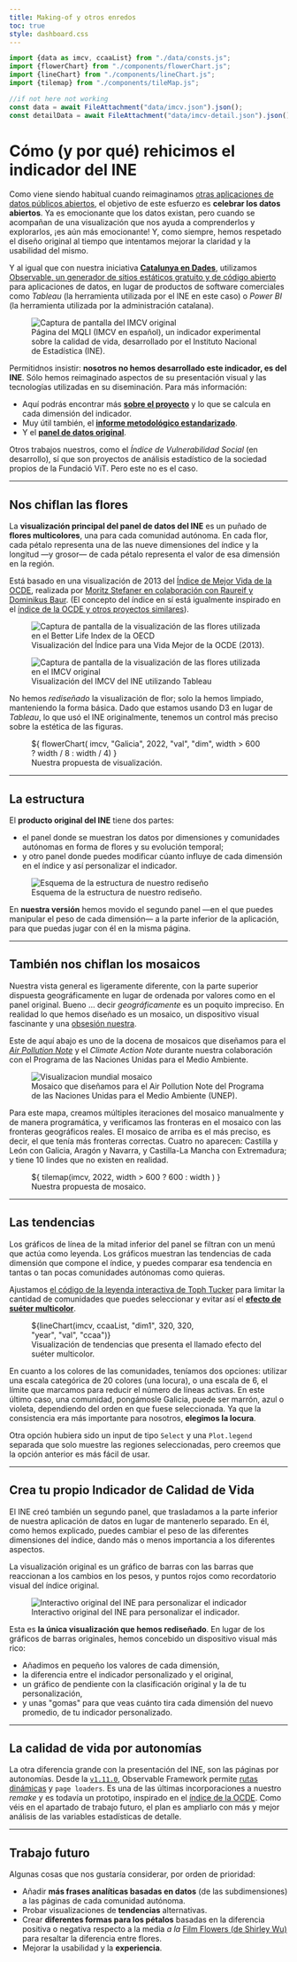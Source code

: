 ```yaml
---
title: Making-of y otros enredos
toc: true
style: dashboard.css
---
```


```js
import {data as imcv, ccaaList} from "./data/consts.js";
import {flowerChart} from "./components/flowerChart.js";
import {lineChart} from "./components/lineChart.js";
import {tilemap} from "./components/tileMap.js";

//if not here not working
const data = await FileAttachment("data/imcv.json").json();
const detailData = await FileAttachment("data/imcv-detail.json").json();
```

# Cómo (y por qué) rehicimos el indicador del INE
Como viene siendo habitual cuando reimaginamos [otras aplicaciones de datos públicos abiertos](https://sequera.fndvit.org/), el objetivo de este esfuerzo es **celebrar los datos abiertos**. Ya es emocionante que los datos existan, pero cuando se acompañan de una visualización que nos ayuda a comprenderlos y explorarlos, ¡es aún más emocionante! Y, como siempre, hemos respetado el diseño original al tiempo que intentamos mejorar la claridad y la usabilidad del mismo.

Y al igual que con nuestra iniciativa **[Catalunya en Dades](https://catalunya-en-dades.fndvit.org/)**, utilizamos [Observable, un generador de sitios estáticos gratuito y de código abierto](https://github.com/observablehq/framework) para aplicaciones de datos, en lugar de productos de software comerciales como _Tableau_ (la herramienta utilizada por el INE en este caso) o _Power BI_ (la herramienta utilizada por la administración catalana).

<div class="figure-container">
  <figure>
    <img src="img/mqli_preview.png" alt="Captura de pantalla del IMCV original" />
    <figcaption>Página del MQLI (IMCV en español), un indicador experimental sobre la calidad de vida, desarrollado por el Instituto    Nacional de Estadística (INE).</figcaption>
  </figure>
</div>

Permitidnos insistir: **nosotros no hemos desarrollado este indicador, es del INE**. Sólo hemos reimaginado aspectos de su presentación visual y las tecnologías utilizadas en su diseminación. Para más información:
- Aquí podrás encontrar más [**sobre el proyecto**](https://www.ine.es/ss/Satellite?L=es_ES&c=INEPublicacion_C&cid=1259947308577&p=1254735110672&pagename=ProductosYServicios%2FPYSLayout&param1=PYSDetalleGratuitas) y lo que se calcula en cada dimensión del indicador.
- Muy útil también, el [**informe metodológico estandarizado**](https://www.ine.es/dynt3/metadatos/es/RespuestaDatos.htm?oe=30471).
- Y el [**panel de datos original**](https://www.ine.es/experimental/imcv/experimental_ind_multi_calidad_vida.htm).

Otros trabajos nuestros, como el *Índice de Vulnerabilidad Social* (en desarrollo), sí que son proyectos de análisis estadístico de la sociedad  propios de la Fundació ViT. Pero este no es el caso.

---
## **Nos chiflan** las flores
La **visualización principal del panel de datos del INE** es un puñado de **flores multicolores**, una para cada comunidad autónoma. En cada flor, cada pétalo representa una de las nueve dimensiones del índice y la longitud —y grosor— de cada pétalo representa el valor de esa dimensión en la región.

Está basado en una visualización de 2013 del [Índice de Mejor Vida de la OCDE](https://www.oecdbetterlifeindex.org/), realizada por [Moritz Stefaner en colaboración con Raureif y Dominikus Baur](https://truth-and-beauty.net/projects/oecd-better-life-index). (El concepto del índice en sí está igualmente inspirado en el [índice de la OCDE y otros proyectos similares](https://ine.es/experimental/imcv/exp_calidad_vida_multi.pdf)).

<div class="figure-container">
  <figure>
    <img src="img/oecd.png" alt="Captura de pantalla de la visualización de las flores utilizada en el Better Life Index de la OECD" />
    <figcaption>Visualización del Índice para una Vida Mejor de la OCDE (2013).</figcaption>
  </figure>
</div>

<div class="figure-container">
  <figure>
    <img src="img/imcv.png" alt="Captura de pantalla de la visualización de las flores utilizada en el IMCV original" />
    <figcaption>Visualización del IMCV del INE utilizando Tableau</figcaption>
  </figure>
</div>

No hemos _rediseñado_ la visualización de flor; solo la hemos limpiado, manteniendo la forma básica. Dado que estamos usando D3 en lugar de _Tableau_, lo que usó el INE originalmente, tenemos un control más preciso sobre la estética de las figuras.

<div class="figure-container">
  <figure>
    <div class="card center chart" style="margin: 0; max-width: 640px">
      ${
      flowerChart(
        imcv,
        "Galicia",
        2022,
        "val", 
        "dim",
        width > 600 ? width / 8 : width / 4)
      }
    </div>
    <figcaption>Nuestra propuesta de visualización.</figcaption>
  </figure>
</div>

---
## La estructura
El **producto original del INE** tiene dos partes: 
- el panel donde se muestran los datos por dimensiones y comunidades autónomas en forma de flores y su evolución temporal;
- y otro panel donde puedes modificar cúanto influye de cada dimensión en el índice y así personalizar el indicador.

<div class="figure-container" style="max-width:640px">
  <figure>
    <img src="img/structure.png" alt="Esquema de la estructura de nuestro rediseño" />
    <figcaption>Esquema de la estructura de nuestro rediseño.</figcaption>
  </figure>
</div>

En **nuestra versión** hemos movido el segundo panel —en el que puedes manipular el peso de cada dimensión— a la parte inferior de la aplicación, para que puedas jugar con él en la misma página.

---
## También **nos chiflan** los mosaicos
Nuestra vista general es ligeramente diferente, con la parte superior dispuesta geográficamente en lugar de ordenada por valores como en el panel original. Bueno ... decir *geográficamente* es un poquito impreciso. En realidad lo que hemos diseñado es un mosaico, un dispositivo visual fascinante y una [obsesión nuestra](https://github.com/fndvit/barfi).

Este de aquí abajo es uno de la docena de mosaicos que diseñamos para el [*Air Pollution Note*](https://www.unep.org/interactives/air-pollution-note/) y el *Climate Action Note* durante nuestra colaboración con el Programa de las Naciones Unidas para el Medio Ambiente.

<div class="figure-container">
  <figure>
    <img src="img/mosaico.PNG" alt="Visualizacion mundial mosaico" />
    <figcaption>Mosaico que diseñamos para el Air Pollution Note del Programa de las Naciones Unidas para el Medio Ambiente (UNEP).</figcaption>
  </figure>
</div>

Para este mapa, creamos múltiples iteraciones del mosaico manualmente y de manera programática, y verificamos las fronteras en el mosaico con las fronteras geográficos reales. El mosaico de arriba es el más preciso, es decir, el que tenía más fronteras correctas. Cuatro no aparecen: Castilla y León con Galicia, Aragón y Navarra, y Castilla-La Mancha con Extremadura; y tiene 10 lindes que no existen en realidad.

<div class="figure-container" >
  <figure>
    <div class="card center chart" style="margin: 0" >
      ${
          tilemap(imcv, 2022, width > 600 ? 600 : width )
      }
    </div>
    <figcaption>Nuestra propuesta de mosaico.</figcaption>
  </figure>
</div>

---
## Las tendencias
Los gráficos de línea de la mitad inferior del panel se filtran con un menú que actúa como leyenda. Los gráficos muestran las tendencias de cada dimensión que compone el índice, y puedes comparar esa tendencia en tantas o tan pocas comunidades autónomas como quieras.

Ajustamos [el código de la leyenda interactiva de Toph Tucker](https://observablehq.com/@tophtucker/interactive-plot-legend) para limitar la cantidad de comunidades que puedes seleccionar y evitar así el **[efecto de suéter multicolor](https://www.westknits.com/products/rain-or-shine-sweater)**.

<div class="figure-container">
  <figure>
    <div class="card chart" style="max-width: 320px" >
        ${lineChart(imcv, ccaaList, "dim1", 320, 320, "year", "val", "ccaa")}
    </div>
    <figcaption>Visualización de tendencias que presenta el llamado efecto del suéter multicolor.</figcaption>
  </figure>
</div>

En cuanto a los colores de las comunidades, teníamos dos opciones: utilizar una escala categórica de 20 colores (una locura), o una escala de 6, el límite que marcamos para reducir el número de líneas activas. En este último caso, una comunidad, pongámosle Galicia, puede ser marrón, azul o violeta, dependiendo del orden en que fuese seleccionada. Ya que la consistencia era más importante para nosotros, **elegimos la locura**.

Otra opción hubiera sido un input de tipo `Select` y una `Plot.legend` separada que solo muestre las regiones seleccionadas, pero creemos que la opción anterior es más fácil de usar.

---
## Crea tu propio Indicador de Calidad de Vida
El INE creó también un segundo panel, que trasladamos a la parte inferior de nuestra aplicación de datos en lugar de mantenerlo separado. En él, como hemos explicado, puedes cambiar el peso de las diferentes dimensiones del índice, dando más o menos importancia a los diferentes aspectos.

La visualización original es un gráfico de barras con las barras que reaccionan a los cambios en los pesos, y puntos rojos como recordatorio visual del índice original.

<div class="figure-container">
  <figure>
    <img src="img/custom.png" alt="Interactivo original del INE para personalizar el indicador" />
    <figcaption>Interactivo original del INE para personalizar el indicador.</figcaption>
  </figure>
</div>

Esta es **la única visualización que hemos rediseñado**. En lugar de los gráficos de barras originales, hemos concebido un dispositivo visual más rico:
- Añadimos en pequeño los valores de cada dimensión,
- la diferencia entre el indicador personalizado y el original,
- un gráfico de pendiente con la clasificación original y la de tu personalización,
- y unas "gomas" para que veas cuánto tira cada dimensión del nuevo promedio, de tu indicador personalizado.

---
## La calidad de vida por autonomías
La otra diferencia grande con la presentación del INE, son las páginas por autonomías. Desde la [`v1.11.0`](https://github.com/observablehq/framework/releases/tag/v1.11.0), Observable Framework permite [rutas dinámicas](https://observablehq.com/framework/params) y `page loaders`. Es una de las últimas incorporaciones a nuestro _remake_ y es todavía un prototipo, inspirado en el [índice de la OCDE](https://www.oecdbetterlifeindex.org/countries/poland/). Como véis en el apartado de trabajo futuro, el plan es ampliarlo con más y mejor análisis de las variables estadísticas de detalle. 

---
## Trabajo futuro
Algunas cosas que nos gustaría considerar, por orden de prioridad:

- Añadir **más frases analíticas basadas en datos** (de las subdimensiones) a las páginas de cada comunidad autónoma.
- Probar visualizaciones de **tendencias** alternativas.
- Crear **diferentes formas para los pétalos** basadas en la diferencia positiva o negativa respecto a la media _a la_ [Film Flowers (de Shirley Wu)](https://shirleywu.studio/filmflowers/) para resaltar la diferencia entre flores.
- Mejorar la usabilidad y la **experiencia**.